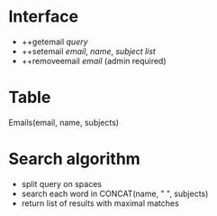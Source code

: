 # Interface

- ++getemail _query_
- ++setemail _email_, _name_, _subject list_
- ++removeemail _email_ (admin required)

# Table

Emails(email, name, subjects)

# Search algorithm

- split query on spaces
- search each word in CONCAT(name, " ", subjects)
- return list of results with maximal matches
